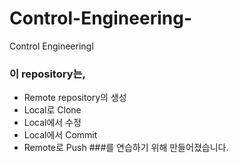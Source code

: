 # Control-Engineering-
Control EngineeringⅠ

### 이 repository는,  
* Remote repository의 생성
* Local로 Clone
* Local에서 수정  
* Local에서 Commit  
* Remote로 Push
###를 연습하기 위해 만들어졌습니다.